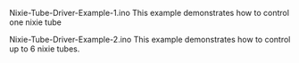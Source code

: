 Nixie-Tube-Driver-Example-1.ino
This example demonstrates how to control one nixie tube

Nixie-Tube-Driver-Example-2.ino
This example demonstrates how to control up to 6 nixie tubes.

